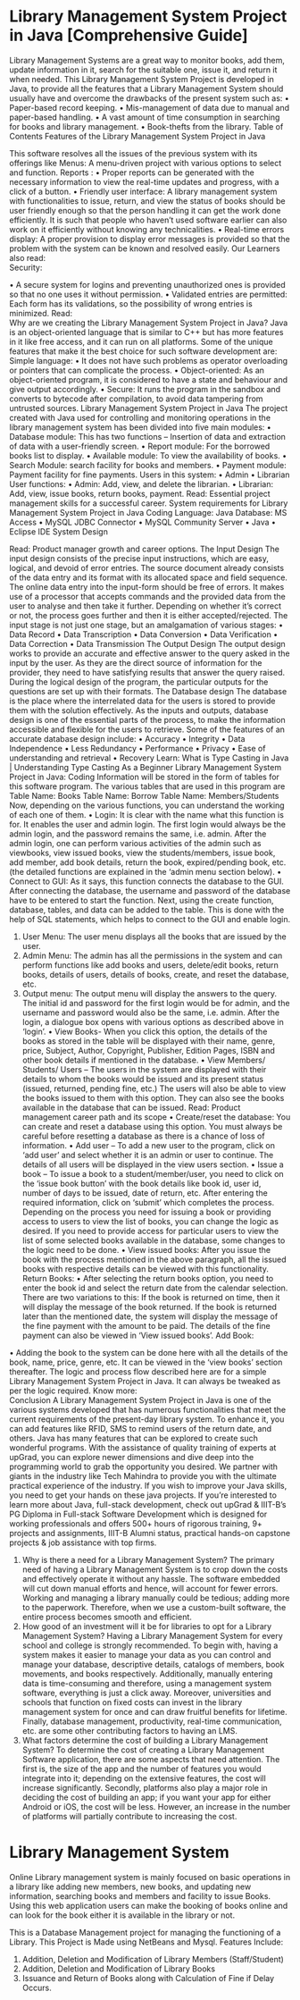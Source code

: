 # Library Management System Project in Java [Comprehensive Guide]

Library Management Systems are a great way to monitor books, add them, update information in it, search for the suitable one, issue it, and return it when needed. This Library Management System Project is developed in Java, to provide all the features that a Library Management System should usually have and overcome the drawbacks of the present system such as:
•	Paper-based record keeping.
•	Mis-management of data due to manual and paper-based handling.
•	A vast amount of time consumption in searching for books and library management.
•	Book-thefts from the library.
Table of Contents
Features of the Library Management System Project in Java

This software resolves all the issues of the previous system with its offerings like
Menus: A menu-driven project with various options to select and function.
Reports : 
•	Proper reports can be generated with the necessary information to view the real-time updates and progress, with a click of a button.
•	Friendly user interface: A library management system with functionalities to issue, return, and view the status of books should be user friendly enough so that the person handling it can get the work done efficiently. It is such that people who haven’t used software earlier can also work on it efficiently without knowing any technicalities.
•	Real-time errors display: A proper provision to display error messages is provided so that the problem with the system can be known and resolved easily.
Our Learners also read:  
Security: 

•	A secure system for logins and preventing unauthorized ones is provided so that no one uses it without permission.
•	Validated entries are permitted: Each form has its validations, so the possibility of wrong entries is minimized.
Read:  
Why are we creating the Library Management System Project in Java?
Java is an object-oriented language that is similar to C++ but has more features in it like free access, and it can run on all platforms. Some of the unique features that make it the best choice for such software development are:
Simple language: 
•	It does not have such problems as operator overloading or pointers that can complicate the process.
•	Object-oriented: As an object-oriented program, it is considered to have a state and behaviour and give output accordingly.
•	Secure: It runs the program in the sandbox and converts to bytecode after compilation, to avoid data tampering from untrusted sources.
Library Management System Project in Java
The project created with Java used for controlling and monitoring operations in the library management system has been divided into five main modules:
•	Database module: This has two functions – Insertion of data and extraction of data with a user-friendly screen.
•	Report module: For the borrowed books list to display.
•	Available module: To view the availability of books.
•	Search Module: search facility for books and members.
•	Payment module: Payment facility for fine payments.
Users in this system:
•	Admin
•	Librarian
User functions:
•	Admin: Add, view, and delete the librarian.
•	Librarian: Add, view, issue books, return books, payment.
Read: Essential project management skills for a successful career.
System requirements for Library Management System Project in Java
Coding Language: Java
Database: MS Access
•	MySQL JDBC Connector
•	MySQL Community Server
•	Java
•	Eclipse IDE
System Design

Read: Product manager growth and career options.
The Input Design
The input design consists of the precise input instructions, which are easy, logical, and devoid of error entries. The source document already consists of the data entry and its format with its allocated space and field sequence. The online data entry into the input-form should be free of errors. It makes use of a processor that accepts commands and the provided data from the user to analyse and then take it further.
Depending on whether it’s correct or not, the process goes further and then it is either accepted/rejected.
The input stage is not just one stage, but an amalgamation of various stages:
•	Data Record
•	Data Transcription
•	Data Conversion
•	Data Verification
•	Data Correction
•	Data Transmission
The Output Design
The output design works to provide an accurate and effective answer to the query asked in the input by the user. As they are the direct source of information for the provider, they need to have satisfying results that answer the query raised. During the logical design of the program, the particular outputs for the questions are set up with their formats.
The Database design
The database is the place where the interrelated data for the users is stored to provide them with the solution effectively. As the inputs and outputs, database design is one of the essential parts of the process, to make the information accessible and flexible for the users to retrieve.
Some of the features of an accurate database design include:
•	Accuracy
•	Integrity
•	Data Independence
•	Less Redundancy
•	Performance
•	Privacy
•	Ease of understanding and retrieval
•	Recovery
Learn: What is Type Casting in Java | Understanding Type Casting As a Beginner
Library Management System Project in Java: Coding
Information will be stored in the form of tables for this software program. The various tables that are used in this program are
Table Name: Books
Table Name: Borrow
Table Name: Members/Students
Now, depending on the various functions, you can understand the working of each one of them.
•	Login:
It is clear with the name what this function is for. It enables the user and admin login. The first login would always be the admin login, and the password remains the same, i.e. admin.
After the admin login, one can perform various activities of the admin such as viewbooks, view issued books, view the students/members, issue book, add member, add book details, return the book, expired/pending book, etc.(the detailed functions are explained in the ‘admin menu section below).
•	Connect to GUI:
As it says, this function connects the database to the GUI. After connecting the database, the username and password of the database have to be entered to start the function. Next, using the create function, database, tables, and data can be added to the table.
This is done with the help of SQL statements, which helps to connect to the GUI and enable login.
1.	User Menu: The user menu displays all the books that are issued by the user.
2.	Admin Menu: The admin has all the permissions in the system and can perform functions like add books and users, delete/edit books, return books, details of users, details of books, create, and reset the database, etc.
3.	Output menu: The output menu will display the answers to the query. The initial id and password for the first login would be for admin, and the username and password would also be the same, i.e. admin.
After the login, a dialogue box opens with various options as described above in ‘login’.
•	View Books- When you click this option, the details of the books as stored in the table will be displayed with their name, genre, price, Subject, Author, Copyright, Publisher, Edition Pages, ISBN and other book details if mentioned in the database.
•	View Members/ Students/ Users – The users in the system are displayed with their details to whom the books would be issued and its present status (issued, returned, pending fine, etc.)
The users will also be able to view the books issued to them with this option. They can also see the books available in the database that can be issued.
Read: Product management career path and its scope
•	Create/reset the database: You can create and reset a database using this option. You must always be careful before resetting a database as there is a chance of loss of information.
•	Add user – To add a new user to the program, click on ‘add user’ and select whether it is an admin or user to continue. The details of all users will be displayed in the view users section.
•	Issue a book – To issue a book to a student/member/user, you need to click on the ‘issue book button’ with the book details like book id, user id, number of days to be issued, date of return, etc. After entering the required information, click on ‘submit’ which completes the process. Depending on the process you need for issuing a book or providing access to users to view the list of books, you can change the logic as desired. If you need to provide access for particular users to view the list of some selected books available in the database, some changes to the logic need to be done.
•	View issued books: After you issue the book with the process mentioned in the above paragraph, all the issued books with respective details can be viewed with this functionality.
Return Books: 
•	After selecting the return books option, you need to enter the book id and select the return date from the calendar selection. There are two variations to this: If the book is returned on time, then it will display the message of the book returned. If the book is returned later than the mentioned date, the system will display the message of the fine payment with the amount to be paid. The details of the fine payment can also be viewed in ‘View issued books’.
Add Book: 

•	Adding the book to the system can be done here with all the details of the book, name, price, genre, etc. It can be viewed in the ‘view books’ section thereafter.
The logic and process flow described here are for a simple Library Management System Project in Java. It can always be tweaked as per the logic required.
Know more:  
Conclusion
A Library Management System Project in Java is one of the various systems developed that has numerous functionalities that meet the current requirements of the present-day library system. To enhance it, you can add features like RFID, SMS to remind users of the return date, and others. Java has many features that can be explored to create such wonderful programs.
With the assistance of quality training of experts at upGrad, you can explore newer dimensions and dive deep into the programming world to grab the opportunity you desired. We partner with giants in the industry like Tech Mahindra to provide you with the ultimate practical experience of the industry.
If you wish to improve your Java skills, you need to get your hands on these java projects. If you’re interested to learn more about Java, full-stack development, check out upGrad & IIIT-B’s PG Diploma in Full-stack Software Development which is designed for working professionals and offers 500+ hours of rigorous training, 9+ projects and assignments, IIIT-B Alumni status, practical hands-on capstone projects & job assistance with top firms.
1. Why is there a need for a Library Management System?
The primary need of having a Library Management System is to crop down the costs and effectively operate it without any hassle. The software embedded will cut down manual efforts and hence, will account for fewer errors. Working and managing a library manually could be tedious; adding more to the paperwork. Therefore, when we use a custom-built software, the entire process becomes smooth and efficient.
2. How good of an investment will it be for libraries to opt for a Library Management System?
Having a Library Management System for every school and college is strongly recommended. To begin with, having a system makes it easier to manage your data as you can control and manage your database, descriptive details, catalogs of members, book movements, and books respectively. Additionally, manually entering data is time-consuming and therefore, using a management system software, everything is just a click away. Moreover, universities and schools that function on fixed costs can invest in the library management system for once and can draw fruitful benefits for lifetime. Finally, database management, productivity, real-time communication, etc. are some other contributing factors to having an LMS.
3. What factors determine the cost of building a Library Management System?
To determine the cost of creating a Library Management Software application, there are some aspects that need attention. The first is, the size of the app and the number of features you would integrate into it; depending on the extensive features, the cost will increase significantly. Secondly, platforms also play a major role in deciding the cost of building an app; if you want your app for either Android or iOS, the cost will be less. However, an increase in the number of platforms will partially contribute to increasing the cost.






















# Library Management System

Online Library management system is mainly
focused on basic operations in a library like
adding new members, new books, and
updating new information, searching books and
members and facility to issue Books. Using this
web application users can make the booking of
books online and can look for the book either it
is available in the library or not.


This is a Database Management project for managing the functioning of a Library. 
This Project is Made using NetBeans and Mysql.
Features Include:
1) Addition, Deletion and Modification of Library Members (Staff/Student)
2) Addition, Deletion and Modification of Library Books
3) Issuance and Return of Books along with Calculation of Fine if Delay Occurs.


